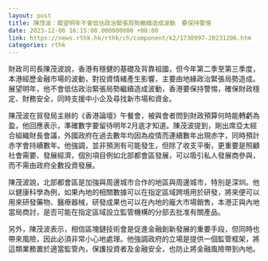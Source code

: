 ```yaml
---
layout: post
title: 陳茂波：展望明年不會低估政治緊張局勢繼續造成波動　要保持警惕
date: 2023-12-06 16:15:08.000000000 +08:00
link: https://news.rthk.hk/rthk/ch/component/k2/1730997-20231206.htm
categories: rthk
---
```


財政司司長陳茂波說，香港有穩健的基礎及背靠祖國，但今年第二季至第三季度，本港經歷金融市場的波動，對投資情緒產生影響，主要由地緣政治緊張局勢造成。展望明年，他不會低估政治緊張局勢繼續造成波動，香港要保持警惕，確保財政穩定、財務安全，同時支援中小企及尋找新市場和資金。

陳茂波在貿發局主辦的《香港論壇》午餐會，被與會者問到財政預算何時能轉虧為盈，他回應表示，準確數字要留待明年2月底才知道。陳茂波提到，剛出席亞太經合組織財長會議，外國政府在過去數年均因為疫情而連續數年出現赤字，同時預計赤字會持續數年。他強調，並非預測有可能發生，但除了收支平衡，更重要是照顧社會需要、發展經濟，個別項目例如北部都會區發展，可以吸引私人發展商參與，而不需由政府全數投資發展。

陳茂波說，北部都會區是加強與周邊城市合作的地區與周邊城市，特別是深圳。他以健康科學為例，如果內地的相關數據可以在指定區域跨境用於研發，將來便可以用來研發藥物、醫療器械，研發成果也可以在內地的龐大市場銷售，本港正與內地當局商討，是否可能在指定區域設立監管機構的分部去批准有關產品。

另外，陳茂波表示，相信區塊鏈技術會是促進金融創新發展的重要手段，但同時也帶來風險，因此必須非常小心地處理。他強調政府的立場是提供一個監管框架，將這類業務置於適當監管內，保護投資者及金融安全，也防止將金融風險帶到內地。
